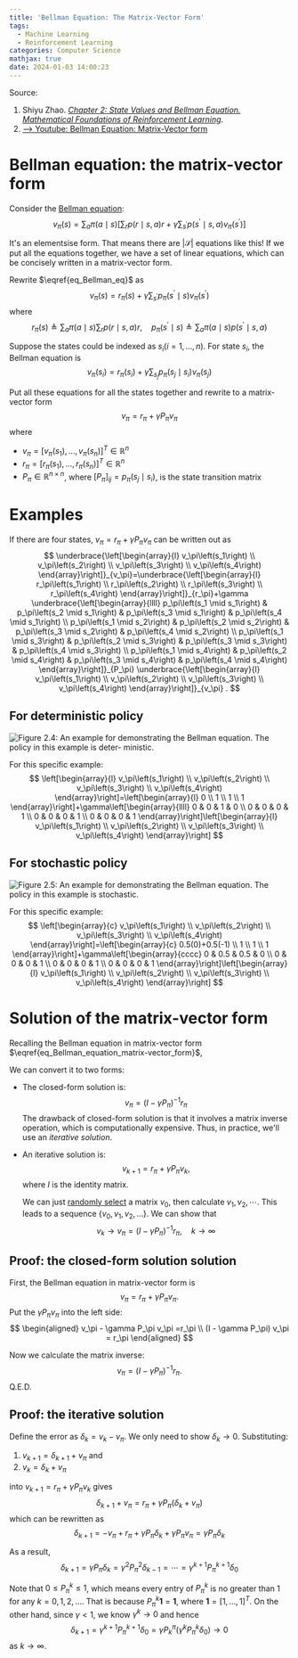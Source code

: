 ```yaml
---
title: 'Bellman Equation: The Matrix-Vector Form'
tags:
  - Machine Learning
  - Reinforcement Learning
categories: Computer Science
mathjax: true
date: 2024-01-03 14:00:23
---
```



Source:

1. Shiyu Zhao. *[Chapter 2: State Values and Bellman Equation. Mathematical Foundations of Reinforcement Learning](https://github.com/MathFoundationRL/Book-Mathmatical-Foundation-of-Reinforcement-Learning)*.
2. [--> Youtube: Bellman Equation: Matrix-Vector form](https://youtu.be/NlRS7KYWBWw?si=mVayVYut44p1NQn_)

<!--more-->

# Bellman equation: the matrix-vector form

Consider the [Bellman equation](https://lyk-love.cn/2024/01/03/bellman-equation/):
$$
\begin{equation} \label{eq_Bellman_eq}
v_\pi(s)=\sum_a \pi(a \mid s)\left[\sum_r p(r \mid s, a) r+\gamma \sum_{s^{\prime}} p\left(s^{\prime} \mid s, a\right) v_\pi\left(s^{\prime}\right)\right]
\end{equation}
$$

It's an elementsise form. That means there are $|\mathcal{S}|$ equations like this! If we put all the equations together, we have a set of linear equations, which can be concisely written in a matrix-vector form.



Rewrite $\eqref{eq_Bellman_eq}$ as
$$
v_\pi(s)=r_\pi(s)+\gamma \sum_{s^{\prime}} p_\pi\left(s^{\prime} \mid s\right) v_\pi\left(s^{\prime}\right)
$$
where
$$
r_\pi(s) \triangleq \sum_a \pi(a \mid s) \sum_r p(r \mid s, a) r, \quad p_\pi\left(s^{\prime} \mid s\right) \triangleq \sum_a \pi(a \mid s) p\left(s^{\prime} \mid s, a\right)
$$


Suppose the states could be indexed as $s_i(i=1, \ldots, n)$. For state $s_i$, the Bellman equation is
$$
v_\pi\left(s_i\right)=r_\pi\left(s_i\right)+\gamma \sum_{s_j} p_\pi\left(s_j \mid s_i\right) v_\pi\left(s_j\right)
$$

Put all these equations for all the states together and rewrite to a matrix-vector form
$$
\begin{equation} \label{eq_Bellman_equation_matrix-vector_form}
v_\pi=r_\pi+\gamma P_\pi v_\pi
\end{equation}
$$
where
- $v_\pi=\left[v_\pi\left(s_1\right), \ldots, v_\pi\left(s_n\right)\right]^T \in \mathbb{R}^n$
- $r_\pi=\left[r_\pi\left(s_1\right), \ldots, r_\pi\left(s_n\right)\right]^T \in \mathbb{R}^n$
- $P_\pi \in \mathbb{R}^{n \times n}$, where $\left[P_\pi\right]_{i j}=p_\pi\left(s_j \mid s_i\right)$, is the state transition matrix

# Examples

If there are four states, $v_\pi=r_\pi+\gamma P_\pi v_\pi$ can be written out as
$$
\underbrace{\left[\begin{array}{l}
v_\pi\left(s_1\right) \\
v_\pi\left(s_2\right) \\
v_\pi\left(s_3\right) \\
v_\pi\left(s_4\right)
\end{array}\right]}_{v_\pi}=\underbrace{\left[\begin{array}{l}
r_\pi\left(s_1\right) \\
r_\pi\left(s_2\right) \\
r_\pi\left(s_3\right) \\
r_\pi\left(s_4\right)
\end{array}\right]}_{r_\pi}+\gamma \underbrace{\left[\begin{array}{llll}
p_\pi\left(s_1 \mid s_1\right) & p_\pi\left(s_2 \mid s_1\right) & p_\pi\left(s_3 \mid s_1\right) & p_\pi\left(s_4 \mid s_1\right) \\
p_\pi\left(s_1 \mid s_2\right) & p_\pi\left(s_2 \mid s_2\right) & p_\pi\left(s_3 \mid s_2\right) & p_\pi\left(s_4 \mid s_2\right) \\
p_\pi\left(s_1 \mid s_3\right) & p_\pi\left(s_2 \mid s_3\right) & p_\pi\left(s_3 \mid s_3\right) & p_\pi\left(s_4 \mid s_3\right) \\
p_\pi\left(s_1 \mid s_4\right) & p_\pi\left(s_2 \mid s_4\right) & p_\pi\left(s_3 \mid s_4\right) & p_\pi\left(s_4 \mid s_4\right)
\end{array}\right]}_{P_\pi} \underbrace{\left[\begin{array}{l}
v_\pi\left(s_1\right) \\
v_\pi\left(s_2\right) \\
v_\pi\left(s_3\right) \\
v_\pi\left(s_4\right)
\end{array}\right]}_{v_\pi} .
$$


## For deterministic policy



![Figure 2.4: An example for demonstrating the Bellman equation. The policy in this example is deter- ministic.](https://lyk-love.oss-cn-shanghai.aliyuncs.com/Machine%20Learning/Bellman%20Equation/Figure%202_4.png)



For this specific example:
$$
\left[\begin{array}{l}
v_\pi\left(s_1\right) \\
v_\pi\left(s_2\right) \\
v_\pi\left(s_3\right) \\
v_\pi\left(s_4\right)
\end{array}\right]=\left[\begin{array}{l}
0 \\
1 \\
1 \\
1
\end{array}\right]+\gamma\left[\begin{array}{llll}
0 & 0 & 1 & 0 \\
0 & 0 & 0 & 1 \\
0 & 0 & 0 & 1 \\
0 & 0 & 0 & 1
\end{array}\right]\left[\begin{array}{l}
v_\pi\left(s_1\right) \\
v_\pi\left(s_2\right) \\
v_\pi\left(s_3\right) \\
v_\pi\left(s_4\right)
\end{array}\right]
$$

## For stochastic policy

![Figure 2.5: An example for demonstrating the Bellman equation. The policy in this example is stochastic.](https://lyk-love.oss-cn-shanghai.aliyuncs.com/Machine%20Learning/Bellman%20Equation/Figure%202_5.png)

For this specific example:
$$
\left[\begin{array}{c}
v_\pi\left(s_1\right) \\
v_\pi\left(s_2\right) \\
v_\pi\left(s_3\right) \\
v_\pi\left(s_4\right)
\end{array}\right]=\left[\begin{array}{c}
0.5(0)+0.5(-1) \\
1 \\
1 \\
1
\end{array}\right]+\gamma\left[\begin{array}{cccc}
0 & 0.5 & 0.5 & 0 \\
0 & 0 & 0 & 1 \\
0 & 0 & 0 & 1 \\
0 & 0 & 0 & 1
\end{array}\right]\left[\begin{array}{l}
v_\pi\left(s_1\right) \\
v_\pi\left(s_2\right) \\
v_\pi\left(s_3\right) \\
v_\pi\left(s_4\right)
\end{array}\right]
$$



# Solution of the matrix-vector form

Recalling the  Bellman equation in matrix-vector form $\eqref{eq_Bellman_equation_matrix-vector_form}$,

We can convert it to two forms:

- The closed-form solution is:
  $$
  v_\pi=\left(I-\gamma P_\pi\right)^{-1} r_\pi
  $$
  The drawback of closed-form solution is that it involves a matrix inverse operation, which is computationally expensive. Thus, in practice, we'll use an *iterative solution*.
- An iterative solution is:
  $$
  v_{k+1}=r_\pi+\gamma P_\pi v_k ,
  $$
  where $I$ is the identity matrix.

  We can just <u>randomly select</u> a matrix $v_0$, then calculate $v_1, v_2, \cdots$. This leads to a sequence $\left\{v_0, v_1, v_2, \ldots\right\}$. We can show that
  $$
  v_k \rightarrow v_\pi=\left(I-\gamma P_\pi\right)^{-1} r_\pi, \quad k \rightarrow \infty
  $$



## Proof: the closed-form solution solution

First, the Bellman equation in matrix-vector form is
$$
v_\pi=r_\pi+\gamma P_\pi v_\pi .
$$
Put the $\gamma P_\pi v_\pi$ into the left side:
$$
\begin{aligned}
v_\pi - \gamma P_\pi v_\pi =r_\pi \\
(I - \gamma P_\pi) v_\pi = r_\pi
\end{aligned}
$$


Now we calculate the matrix inverse:
$$
v_\pi=\left(I-\gamma P_\pi\right)^{-1} r_\pi .
$$
Q.E.D.

## Proof: the iterative solution

Define the error as $\delta_k=v_k-v_\pi$. We only need to show $\delta_k \rightarrow 0$. Substituting:

1. $v_{k+1}=\delta_{k+1}+v_\pi$ and 
2. $v_k=\delta_k+v_\pi$ 

into $v_{k+1}=r_\pi+\gamma P_\pi v_k$ gives
$$
\delta_{k+1}+v_\pi=r_\pi+\gamma P_\pi\left(\delta_k+v_\pi\right)
$$
which can be rewritten as
$$
\delta_{k+1}=-v_\pi+r_\pi+\gamma P_\pi \delta_k+\gamma P_\pi v_\pi=\gamma P_\pi \delta_k
$$

As a result,
$$
\delta_{k+1}=\gamma P_\pi \delta_k=\gamma^2 P_\pi^2 \delta_{k-1}=\cdots=\gamma^{k+1} P_\pi^{k+1} \delta_0
$$

Note that $0 \leq P_\pi^k \leq 1$, which means every entry of $P_\pi^k$ is no greater than 1 for any $k=0,1,2, \ldots$. That is because $P_\pi^k \mathbf{1}=\mathbf{1}$, where $\mathbf{1}=[1, \ldots, 1]^T$. On the other hand, since $\gamma<1$, we know $\gamma^k \rightarrow 0$ and hence 
$$
\delta_{k+1}=\gamma^{k+1} P_\pi^{k+1} \delta_0  = \gamma P_k^{\pi}(\gamma^{k} P_\pi^{k} \delta_0) \rightarrow 0
$$
as $k \rightarrow \infty$.
